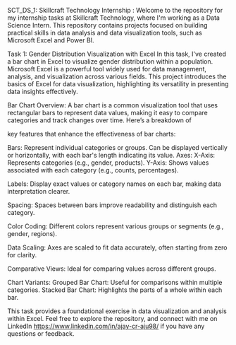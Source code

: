 SCT_DS_1: Skillcraft Technology Internship :
Welcome to the repository for my internship tasks at Skillcraft Technology, where I'm working as a Data Science Intern. This repository contains projects focused on building practical skills in data analysis and data visualization tools, such as Microsoft Excel and Power BI.

Task 1: Gender Distribution Visualization with Excel
In this task, I've created a bar chart in Excel to visualize gender distribution within a population. Microsoft Excel is a powerful tool widely used for data management, analysis, and visualization across various fields. This project introduces the basics of Excel for data visualization, highlighting its versatility in presenting data insights effectively.

Bar Chart Overview:
A bar chart is a common visualization tool that uses rectangular bars to represent data values, making it easy to compare categories and track changes over time. Here’s a breakdown of 

key features that enhance the effectiveness of bar charts:

Bars:
Represent individual categories or groups. Can be displayed vertically or horizontally, with each bar's length indicating its value.
Axes:
X-Axis: Represents categories (e.g., gender, products).
Y-Axis: Shows values associated with each category (e.g., counts, percentages).

Labels:
Display exact values or category names on each bar, making data interpretation clearer.

Spacing:
Spaces between bars improve readability and distinguish each category.

Color Coding:
Different colors represent various groups or segments (e.g., gender, regions).

Data Scaling:
Axes are scaled to fit data accurately, often starting from zero for clarity.

Comparative Views:
Ideal for comparing values across different groups.

Chart Variants:
Grouped Bar Chart: Useful for comparisons within multiple categories.
Stacked Bar Chart: Highlights the parts of a whole within each bar.

This task provides a foundational exercise in data visualization and analysis within Excel. Feel free to explore the repository, and connect with me on LinkedIn https://www.linkedin.com/in/ajay-cr-aju98/  if you have any questions or feedback. 
